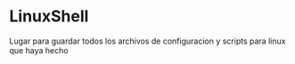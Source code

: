 # LinuxShell
Lugar para guardar todos los archivos de configuracion y scripts para linux que haya hecho
